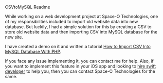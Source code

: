 CSVtoMySQL Readme

While working on a web development project at Space-O Technologies, one of my responsibilities included to import old website data into new database. But luckily, I had a simple solution for this by creating a CSV to store old website data and then importing CSV into MySQL database for the new site.

I have created a demo on it and written a tutorial [How to Import CSV Into MySQL Database With PHP](https://www.spaceotechnologies.com/import-csv-mysql-database/).

If you face any issue implementing it, you can contact me for help. Also, if you want to implement this feature in your iOS app and looking to [hire swift developer](
http://www.spaceotechnologies.com/hire-swift-developer/ ) to help you, then you can contact Space-O Technologies for the same.


